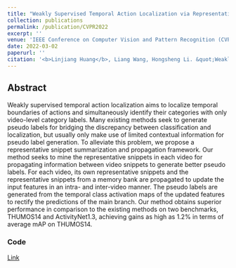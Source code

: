 ```yaml
---
title: "Weakly Supervised Temporal Action Localization via Representative Snippet Knowledge Propagation"
collection: publications
permalink: /publication/CVPR2022
excerpt: ''
venue: 'IEEE Conference on Computer Vision and Pattern Recognition (CVPR)'
date: 2022-03-02
paperurl: ''
citation: '<b>Linjiang Huang</b>, Liang Wang, Hongsheng Li. &quot;Weakly Supervised Temporal Action Localization via Representative Snippet Knowledge Propagation&quot;.<i>IEEE Conference on Computer Vision and Pattern Recognition</i> <b>CVPR 2022</b>.'
---
```



## Abstract
Weakly supervised temporal action localization aims to localize temporal boundaries of actions and simultaneously identify their categories with only video-level category labels. Many existing methods seek to generate pseudo labels for bridging the discrepancy between classification and localization, but usually only make use of limited contextual information for pseudo label generation. To alleviate this problem, we propose a representative snippet summarization and propagation framework. Our method seeks to mine the representative snippets in each video for propagating information between video snippets to generate better pseudo labels. For each video, its own representative snippets and the representative snippets from a memory bank are propagated to update the input features in an intra- and inter-video manner. The pseudo labels are generated from the temporal class activation maps of the updated features to rectify the predictions of the main branch. Our method obtains superior performance in comparison to the existing methods on two benchmarks, THUMOS14 and ActivityNet1.3, achieving gains as high as 1.2% in terms of average mAP on THUMOS14.


### Code
[Link](https://github.com/LeonHLJ/RSKP)
